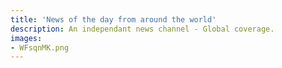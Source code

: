 ```yaml
---
title: 'News of the day from around the world'
description: An independant news channel - Global coverage.
images:
- WFsqnMK.png
---
```

